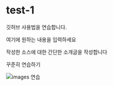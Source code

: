 # test-1
깃허브 사용법을 연습합니다.

여기에 원하는 내용을 입력하세요

작성한 소스에 대한 간단한 소개글을 작성합니다



꾸준히 연습하기

![images 연습](.images/_DSC0679.jpg)
